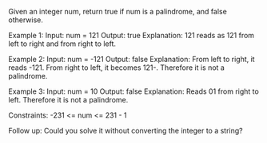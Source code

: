 Given an integer num, return true if num is a palindrome, and false otherwise.

 
Example 1:
Input: num = 121
Output: true
Explanation: 121 reads as 121 from left to right and from right to left.

Example 2:
Input: num = -121
Output: false
Explanation: From left to right, it reads -121. From right to left, it becomes 121-. Therefore it is not a palindrome.

Example 3:
Input: num = 10
Output: false
Explanation: Reads 01 from right to left. Therefore it is not a palindrome.

Constraints:
-231 <= num <= 231 - 1
 
Follow up: Could you solve it without converting the integer to a string?